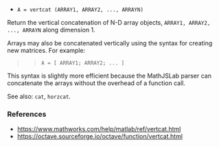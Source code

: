 - `A = vertcat (ARRAY1, ARRAY2, ..., ARRAYN)`

Return the vertical concatenation of N-D array objects,
`ARRAY1, ARRAY2, ..., ARRAYN` along dimension 1.

Arrays may also be concatenated vertically using the syntax for creating new
matrices. For example:

> > `A = [ ARRAY1; ARRAY2; ... ]`

This syntax is slightly more efficient because the MathJSLab parser can
concatenate the arrays without the overhead of a function call.

See also: `cat`, `horzcat`.

### References

- https://www.mathworks.com/help/matlab/ref/vertcat.html
- https://octave.sourceforge.io/octave/function/vertcat.html
